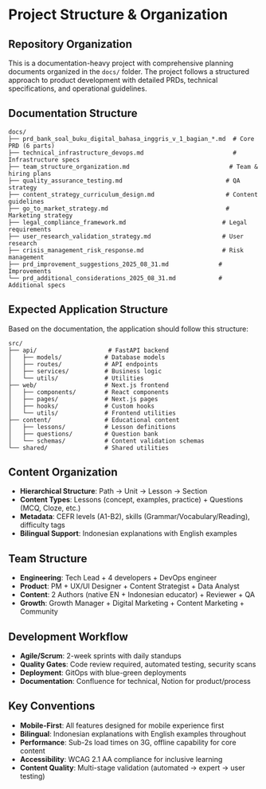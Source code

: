 # Project Structure & Organization

## Repository Organization
This is a documentation-heavy project with comprehensive planning documents organized in the `docs/` folder. The project follows a structured approach to product development with detailed PRDs, technical specifications, and operational guidelines.

## Documentation Structure
```
docs/
├── prd_bank_soal_buku_digital_bahasa_inggris_v_1_bagian_*.md  # Core PRD (6 parts)
├── technical_infrastructure_devops.md                         # Infrastructure specs
├── team_structure_organization.md                            # Team & hiring plans
├── quality_assurance_testing.md                             # QA strategy
├── content_strategy_curriculum_design.md                    # Content guidelines
├── go_to_market_strategy.md                                 # Marketing strategy
├── legal_compliance_framework.md                           # Legal requirements
├── user_research_validation_strategy.md                    # User research
├── crisis_management_risk_response.md                      # Risk management
├── prd_improvement_suggestions_2025_08_31.md              # Improvements
└── prd_additional_considerations_2025_08_31.md            # Additional specs
```

## Expected Application Structure
Based on the documentation, the application should follow this structure:
```
src/
├── api/                    # FastAPI backend
│   ├── models/            # Database models
│   ├── routes/            # API endpoints
│   ├── services/          # Business logic
│   └── utils/             # Utilities
├── web/                   # Next.js frontend
│   ├── components/        # React components
│   ├── pages/             # Next.js pages
│   ├── hooks/             # Custom hooks
│   └── utils/             # Frontend utilities
├── content/               # Educational content
│   ├── lessons/           # Lesson definitions
│   ├── questions/         # Question bank
│   └── schemas/           # Content validation schemas
└── shared/                # Shared utilities
```

## Content Organization
- **Hierarchical Structure**: Path → Unit → Lesson → Section
- **Content Types**: Lessons (concept, examples, practice) + Questions (MCQ, Cloze, etc.)
- **Metadata**: CEFR levels (A1-B2), skills (Grammar/Vocabulary/Reading), difficulty tags
- **Bilingual Support**: Indonesian explanations with English examples

## Team Structure
- **Engineering**: Tech Lead + 4 developers + DevOps engineer
- **Product**: PM + UX/UI Designer + Content Strategist + Data Analyst  
- **Content**: 2 Authors (native EN + Indonesian educator) + Reviewer + QA
- **Growth**: Growth Manager + Digital Marketing + Content Marketing + Community

## Development Workflow
- **Agile/Scrum**: 2-week sprints with daily standups
- **Quality Gates**: Code review required, automated testing, security scans
- **Deployment**: GitOps with blue-green deployments
- **Documentation**: Confluence for technical, Notion for product/process

## Key Conventions
- **Mobile-First**: All features designed for mobile experience first
- **Bilingual**: Indonesian explanations with English examples throughout
- **Performance**: Sub-2s load times on 3G, offline capability for core content
- **Accessibility**: WCAG 2.1 AA compliance for inclusive learning
- **Content Quality**: Multi-stage validation (automated → expert → user testing)